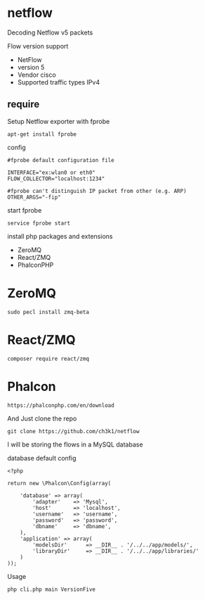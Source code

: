 # netflow
Decoding Netflow v5 packets 

Flow version support

* NetFlow
* version 5
* Vendor cisco
* Supported traffic types IPv4

## require 

Setup Netflow exporter with fprobe

```
apt-get install fprobe
```

config

```
#fprobe default configuration file

INTERFACE="ex:wlan0 or eth0"
FLOW_COLLECTOR="localhost:1234"

#fprobe can't distinguish IP packet from other (e.g. ARP)
OTHER_ARGS="-fip"
```

start fprobe

```
service fprobe start
```

install php packages and extensions

* ZeroMQ
* React/ZMQ
* PhalconPHP

ZeroMQ
=========
```
sudo pecl install zmq-beta
```

React/ZMQ
=========
```
composer require react/zmq
```
Phalcon
========

```
https://phalconphp.com/en/download
```

And Just clone the repo

```
git clone https://github.com/ch3k1/netflow
```

I will be storing the flows in a MySQL database

database default config

```
<?php

return new \Phalcon\Config(array(

    'database' => array(
        'adapter'    => 'Mysql',
        'host'       => 'localhost',
        'username'   => 'username',
        'password'   => 'password',
        'dbname'     => 'dbname',
    ),
    'application' => array(
        'modelsDir'      => __DIR__ . '/../../app/models/',
        'libraryDir'     => __DIR__ . '/../../app/libraries/'
    )
));
```

Usage

```
php cli.php main VersionFive
```

